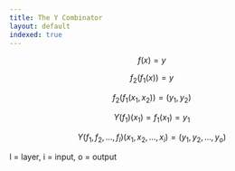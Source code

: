 ```yaml
---
title: The Y Combinator
layout: default
indexed: true
---
```


$$ f(x) = y $$

$$ f_2(f_1(x)) = y $$

$$ f_2(f_1(x_1, x_2)) = (y_1, y_2) $$

$$ Y(f_1)(x_1) = f_1(x_1) = y_1 $$

$$ Y(f_1, f_2, \ldots, f_l)(x_1, x_2, \ldots, x_i) = (y_1, y_2, \ldots, y_o) $$

<div class="text-center">
  l = layer, i = input, o = output
</div>
